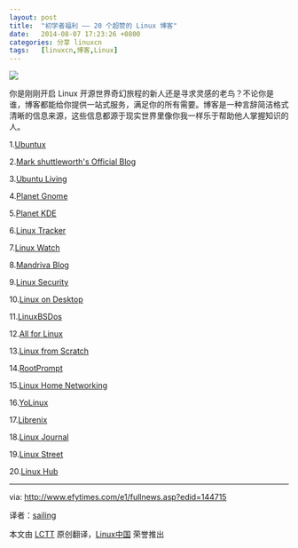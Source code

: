 ```yaml
---
layout: post
title:	"初学者福利 —— 20 个超赞的 Linux 博客"
date:	2014-08-07 17:23:26 +0800 
categories:	分享 linuxcn 
tags:	[linuxcn,博客,Linux]
---
```



![](/Asserts/Images//attachment/album/201408/07/171653c738nzvw720bh722.jpg)


你是刚刚开启 Linux 开源世界奇幻旅程的新人还是寻求灵感的老鸟？不论你是谁，博客都能给你提供一站式服务，满足你的所有需要。博客是一种言辞简洁格式清晰的信息来源，这些信息都源于现实世界里像你我一样乐于帮助他人掌握知识的人。


1.[Ubuntux](http://www.ubuntux.org/)


2.[Mark shuttleworth's Official Blog](http://www.markshuttleworth.com/)


3.[Ubuntu Living](http://ubuntuliving.blogspot.in/)


4.[Planet Gnome](http://planet.gnome.org/)


5.[Planet KDE](http://planetkde.org/)


6.[Linux Tracker](http://linuxtracker.org/)


7.[Linux Watch](http://efytimes.com/e1/www.linux-watch.com)


8.[Mandriva Blog](http://blog.mandriva.com/en/)


9.[Linux Security](http://www.linuxsecurity.com/)


10.[Linux on Desktop](http://linuxondesktop.blogspot.in/)


11.[LinuxBSDos](http://www.linuxbsdos.com/)


12.[All for Linux](http://allforlinux.com/)


13.[Linux from Scratch](http://www.linuxfromscratch.org/)


14.[RootPrompt](http://rootprompt.org/)


15.[Linux Home Networking](http://www.linuxhomenetworking.com/)


16.[YoLinux](http://www.yolinux.com/TUTORIALS/)


17.[Librenix](http://librenix.com/)


18.[Linux Journal](http://www.linuxjournal.com/)


19.[Linux Street](http://www.linuxstreet.net/)


20.[Linux Hub](http://linuxhub.net/)




---


via: <http://www.efytimes.com/e1/fullnews.asp?edid=144715>


译者：[sailing](https://github.com/blueabysm) 


本文由 [LCTT](https://github.com/LCTT/TranslateProject) 原创翻译，[Linux中国](http://linux.cn/) 荣誉推出

